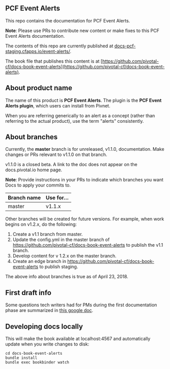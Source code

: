 ## PCF Event Alerts

This repo contains the documentation for PCF Event Alerts.

**Note**: Please use PRs to contribute new content or make fixes to this PCF Event Alerts documentation.

The contents of this repo are currently published at [docs-pcf-staging.cfapps.io/event-alerts/](https://docs-pcf-staging.cfapps.io/event-alerts/).

The book file that publishes this content is at [https://github.com/pivotal-cf/docs-book-event-alerts](https://github.com/pivotal-cf/docs-book-event-alerts).

## About product name

The name of this product is **PCF Event Alerts**. The plugin is the **PCF Event Alerts plugin**, which users can install from Pivnet.

When you are referring generically to an alert as a concept (rather than referring to the actual product), use the term "alerts" consistently.

## About branches 

Currently, the **master** branch is for unreleased, v1.1.0, documentation. 
Make changes or PRs relevant to v1.1.0 on that branch.

v1.1.0 is a closed beta. A link to the doc does not appear on the docs.pivotal.io home page.

**Note**: Provide instructions in your PRs to indicate which branches you want Docs to apply your commits to. 

| Branch name | Use for… |
|-------------| ------|
| master      | v1.1.x|


Other branches will be created for future versions.
For example, when work begins on v1.2.x, do the following:

1. Create a v1.1 branch from master.
2. Update the config.yml in the master branch of https://github.com/pivotal-cf/docs-book-event-alerts
to publish the v1.1 branch. 
3. Develop content for v 1.2.x on the master branch.
4. Create an edge branch in https://github.com/pivotal-cf/docs-book-event-alerts to publish staging.

The above info about branches is true as of April 23, 2018.

## First draft info 

Some questions tech writers had for PMs during the first documentation phase are summarized in [this google doc](https://docs.google.com/document/d/1aNMSYMR6rs1_gunXoBlC3qq_Uq97mMXWBiJUydGCDHw/edit?usp=sharing).

## Developing docs locally

This will make the book available at localhost:4567 and automatically update when you write changes to disk:

```
cd docs-book-event-alerts
bundle install
bundle exec bookbinder watch

```
